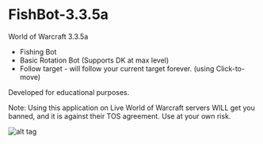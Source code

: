# FishBot-3.3.5a

World of Warcraft 3.3.5a 
 - Fishing Bot
 - Basic Rotation Bot (Supports DK at max level)
 - Follow target - will follow your current target forever. (using Click-to-move)

Developed for educational purposes.

Note: Using this application on Live World of Warcraft servers WILL get you banned, 
      and it is against their TOS agreement. Use at your own risk.

![alt tag](http://i.imgur.com/KQKO9LT.png)	  